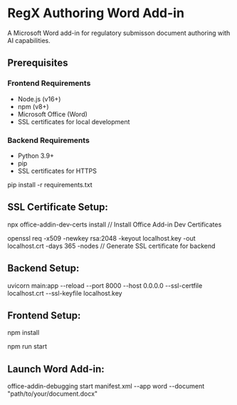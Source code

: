 # RegX Authoring Word Add-in

A Microsoft Word add-in for regulatory submisson document authoring with AI capabilities.

## Prerequisites

### Frontend Requirements
- Node.js (v16+)
- npm (v8+)
- Microsoft Office (Word)
- SSL certificates for local development

### Backend Requirements
- Python 3.9+
- pip
- SSL certificates for HTTPS

pip install -r requirements.txt

## SSL Certificate Setup:
npx office-addin-dev-certs install // Install Office Add-in Dev Certificates

openssl req -x509 -newkey rsa:2048 -keyout localhost.key -out localhost.crt -days 365 -nodes // Generate SSL certificate for backend

## Backend Setup:
uvicorn main:app --reload --port 8000 --host 0.0.0.0 --ssl-certfile localhost.crt --ssl-keyfile localhost.key

## Frontend Setup:
npm install

npm run start

## Launch Word Add-in:
office-addin-debugging start manifest.xml --app word --document "path/to/your/document.docx"


